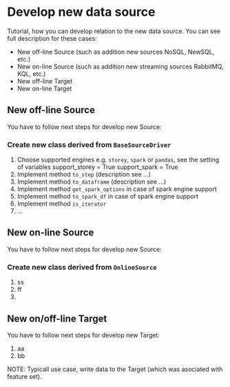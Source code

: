# Develop new data source

Tutorial, how you can develop relation to the new data source. You can see full description
for these cases:
 - New off-line Source (such as addition new sources NoSQL, NewSQL, etc.)
 - New on-line Source (such as addition new streaming sources RabbitMQ, KQL, etc.)
 - New off-line Target
 - New on-line Target 

## New off-line Source
You have to follow next steps for develop new Source:

### Create new class derived from `BaseSourceDriver` 
1. Choose supported engines e.g. `storey`, `spark` or `pandas`, see the setting of variables
    support_storey = True
    support_spark = True
2. Implement method `to_step` (description see ...)
3. Implement method `to_dataframe` (description see ...)
4. Implement method `get_spark_options` in case of spark engine support
5. Implement method `to_spark_df` in case of spark engine support
6. Implement method `is_iterator`
7. ...

## New on-line Source
You have to follow next steps for develop new Source:

### Create new class derived from `OnlineSource`
1. ss
2. ff
3. 


## New on/off-line Target
You have to follow next steps for develop new Target:
1. aa
2. bb


NOTE: Typicall use case, write data to the Target (which was asociated with feature set). 


